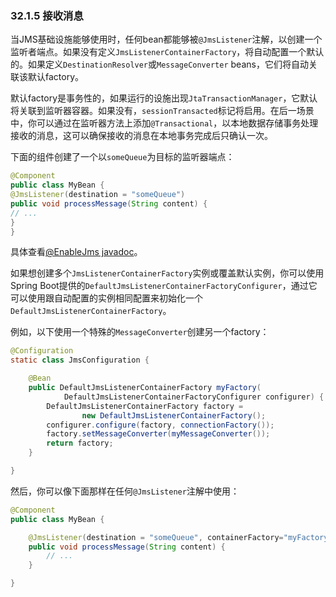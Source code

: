 ### 32.1.5 接收消息

当JMS基础设施能够使用时，任何bean都能够被`@JmsListener`注解，以创建一个监听者端点。如果没有定义`JmsListenerContainerFactory`，将自动配置一个默认的。如果定义`DestinationResolver`或`MessageConverter` beans，它们将自动关联该默认factory。

默认factory是事务性的，如果运行的设施出现`JtaTransactionManager`，它默认将关联到监听器容器。如果没有，`sessionTransacted`标记将启用。在后一场景中，你可以通过在监听器方法上添加`@Transactional`，以本地数据存储事务处理接收的消息，这可以确保接收的消息在本地事务完成后只确认一次。

下面的组件创建了一个以`someQueue`为目标的监听器端点：
```java
@Component
public class MyBean {
@JmsListener(destination = "someQueue")
public void processMessage(String content) {
// ...
}
}
```
具体查看[@EnableJms javadoc](https://docs.spring.io/spring/docs/5.0.4.RELEASE/javadoc-api/org/springframework/jms/annotation/EnableJms.html)。

如果想创建多个`JmsListenerContainerFactory`实例或覆盖默认实例，你可以使用Spring Boot提供的`DefaultJmsListenerContainerFactoryConfigurer`，通过它可以使用跟自动配置的实例相同配置来初始化一个`DefaultJmsListenerContainerFactory`。

例如，以下使用一个特殊的`MessageConverter`创建另一个factory：
```java
@Configuration
static class JmsConfiguration {

    @Bean
    public DefaultJmsListenerContainerFactory myFactory(
            DefaultJmsListenerContainerFactoryConfigurer configurer) {
        DefaultJmsListenerContainerFactory factory =
                new DefaultJmsListenerContainerFactory();
        configurer.configure(factory, connectionFactory());
        factory.setMessageConverter(myMessageConverter());
        return factory;
    }

}
```
然后，你可以像下面那样在任何`@JmsListener`注解中使用：
```java
@Component
public class MyBean {

    @JmsListener(destination = "someQueue", containerFactory="myFactory")
    public void processMessage(String content) {
        // ...
    }

}
```
